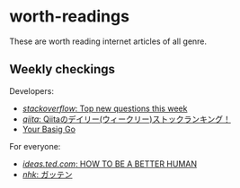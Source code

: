 # worth-readings
These are worth reading internet articles of all genre. 

## Weekly checkings

Developers:
- [*stackoverflow*: Top new questions this week](https://stackoverflow.com/newsletter/preview)
- [*qiita*: Qiitaのデイリー(ウィークリー)ストックランキング！](https://qiita.com/takeharu/items/bb154a4bc198fb102ff3)
- [Your Basig Go](https://yourbasic.org/)

For everyone:
- [*ideas.ted.com*: HOW TO BE A BETTER HUMAN](https://ideas.ted.com/tag/how-to-be-a-better-human/)
- [*nhk*: ガッテン](http://www9.nhk.or.jp/gatten/)

